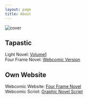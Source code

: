 ```yaml
---
layout: page
title: About
---
```

![cover](https://lwflouisa.github.io/UploadedFairyAudiobook/images/uploadedfairybookcover.png)

## Tapastic
Light Novel: [ Volume1 ](https://tapas.io/series/Uploaded-Fairy--Volume-1-/info)<br />
Four Frame Novel: [Webcomic Version](https://tapas.io/series/Uploaded-Fairy/info)<br />

## Own Website
Webcomic Website: [Four Frame Novel](https://lwflouisa.github.io/UploadedFairy/)<br />
Webcomic Scriot: [Graphic Novel Script](https://lwflouisa.github.io/UploadedFairyAudiobook/script.html)
